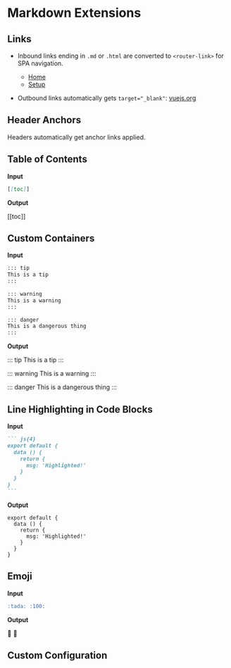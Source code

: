 # Markdown Extensions

## Links

- Inbound links ending in `.md` or `.html` are converted to `<router-link>` for SPA navigation.

  - [Home](/)
  - [Setup](./setup.md#quickstart)

- Outbound links automatically gets `target="_blank"`: [vuejs.org](https://vuejs.org)

## Header Anchors

Headers automatically get anchor links applied.

## Table of Contents

**Input**

``` markdown
[[toc]]
```

**Output**

[[toc]]

## Custom Containers

**Input**

``` markdown
::: tip
This is a tip
:::

::: warning
This is a warning
:::

::: danger
This is a dangerous thing
:::
```

**Output**

::: tip
This is a tip
:::

::: warning
This is a warning
:::

::: danger
This is a dangerous thing
:::

## Line Highlighting in Code Blocks

**Input**

```` markdown
``` js{4}
export default {
  data () {
    return {
      msg: 'Highlighted!'
    }
  }
}
```
````

**Output**

``` js{4}
export default {
  data () {
    return {
      msg: 'Highlighted!'
    }
  }
}
```

## Emoji

**Input**

``` markdown
:tada: :100:
```

**Output**

:tada: :100:

## Custom Configuration
